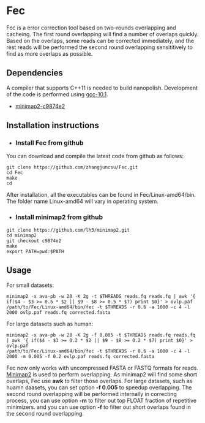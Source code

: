# Fec
Fec is a error correction tool based on two-rounds overlapping and cacheing. The first round overlapping will find a number of overlaps quickly. Based on the overlaps, some reads can be corrected immediately, and the rest reads will be performed the second round overlapping sensititively to find as more overlaps as possible.
## Dependencies
A compiler that supports C++11 is needed to build nanopolish. Development of the code is performed using [gcc-10.1](https://gcc.gnu.org/gcc-10/).
- [minimap2-c9874e2](https://github.com/lh3/minimap2/)
## Installation instructions
- ### Install Fec from github
You can download and compile the latest code from github as follows:
```
git clone https://github.com/zhangjuncsu/Fec.git
cd Fec
make
cd
```
After installation, all the executables can be found in Fec/Linux-amd64/bin. The folder name Linux-amd64 will vary in operating system.
- ### Install minimap2 from github
```
git clone https://github.com/lh3/minimap2.git
cd minimap2
git checkout c9874e2
make
export PATH=pwd:$PATH
```
## Usage
For small datasets:
```
minimap2 -x ava-pb -w 20 -K 2g -t $THREADS reads.fq reads.fq | awk '{ if($4 - $3 >= 0.5 * $2 || $9 - $8 >= 0.5 * $7) print $0}' > ovlp.paf
/path/to/Fec/Linux-amd64/bin/fec -t $THREADS -r 0.6 -a 1000 -c 4 -l 2000 ovlp.paf reads.fq corrected.fasta
```
For large datasets such as human:
```
minimap2 -x ava-pb -w 20 -K 2g -f 0.005 -t $THREADS reads.fq reads.fq | awk '{ if($4 - $3 >= 0.2 * $2 || $9 - $8 >= 0.2 * $7) print $0}' > ovlp.paf
/path/to/Fec/Linux-amd64/bin/fec -t $THREADS -r 0.6 -a 1000 -c 4 -l 2000 -m 0.005 -f 0.2 ovlp.paf reads.fq corrected.fasta
```
Fec now only works with uncompressed FASTA or FASTQ formats for reads. [Minimap2](https://github.com/lh3/minimap2) is used to perform overlapping. As minimap2 will find some short overlaps, Fec use **awk** to filter those overlaps. For large datasets, such as huamn daasets, you can set option **-f 0.005** to speedup overlapping. The second round overlapping will be performed internally in correcting process, you can use option **-m** to filter out top FLOAT fraction of repetitive minimizers. and you can use option **-f** to filter out short overlaps found in the second round overlapping.